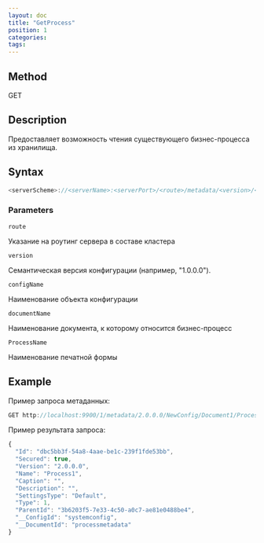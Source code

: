 ```yaml
---
layout: doc
title: "GetProcess"
position: 1
categories: 
tags:
---
```


## Method

GET

## Description
Предоставляет возможность чтения существующего бизнес-процесса из хранилища.

## Syntax
```js
<serverScheme>://<serverName>:<serverPort>/<route>/metadata/<version>/<configName>/<documentName>/Process/<ProcessName>
```

### Parameters

`route` 

Указание на роутинг сервера в составе кластера

`version`

Семантическая версия конфигурации (например, "1.0.0.0").

`configName`

Наименование объекта конфигурации

`documentName`

Наименование документа, к которому относится бизнес-процесс

`ProcessName`

Наименование печатной формы

## Example


Пример запроса метаданных:

```js
GET http://localhost:9900/1/metadata/2.0.0.0/NewConfig/Document1/Process/Process1
```

Пример результата запроса:

```js
{
  "Id": "dbc5bb3f-54a8-4aae-be1c-239f1fde53bb",
  "Secured": true,
  "Version": "2.0.0.0",
  "Name": "Process1",
  "Caption": "",
  "Description": "",
  "SettingsType": "Default",
  "Type": 1,
  "ParentId": "3b6203f5-7e33-4c50-a0c7-ae81e0488be4",
  "__ConfigId": "systemconfig",
  "__DocumentId": "processmetadata"
}
```
